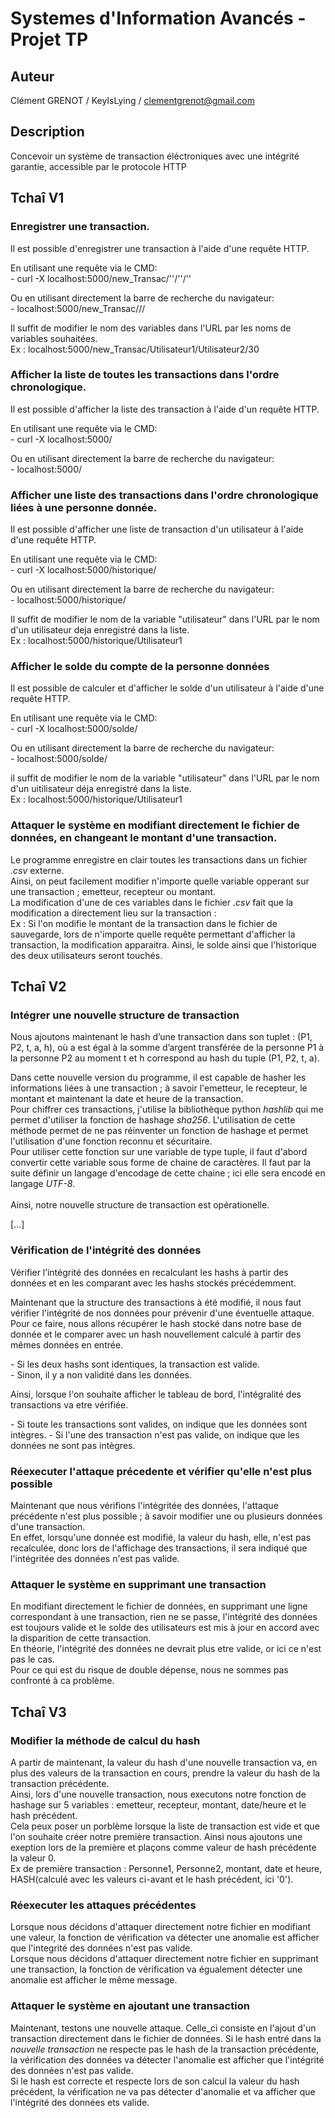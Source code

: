 # Systemes d'Information Avancés - Projet TP

## Auteur
Clément GRENOT / KeyIsLying / clementgrenot@gmail.com

## Description
Concevoir un système de transaction éléctroniques avec une intégrité garantie, accessible par le protocole HTTP

## Tchaî V1
### Enregistrer une transaction.
Il est possible d'enregistrer une transaction à l'aide d'une requête HTTP. <br />
<p>
En utilisant une requête via le CMD:<br />
- curl -X localhost:5000/new_Transac/'<débité>'/'<crédité>'/'<montant>'
</p><p>
Ou en utilisant directement la barre de recherche du navigateur:<br />
- localhost:5000/new_Transac/<débité>/<crédité>/<montant>
</p>
Il suffit de modifier le nom des variables dans l'URL par les noms de variables souhaitées.<br />
Ex : localhost:5000/new_Transac/Utilisateur1/Utilisateur2/30

### Afficher la liste de toutes les transactions dans l'ordre chronologique.
Il est possible d'afficher la liste des transaction à l'aide d'un requête HTTP. <br />
<p>
En utilisant une requête via le CMD:<br />
- curl -X localhost:5000/
</p><p>
Ou en utilisant directement la barre de recherche du navigateur:<br />
- localhost:5000/
</p>

### Afficher une liste des transactions dans l'ordre chronologique liées à une personne donnée.
Il est possible d'afficher une liste de transaction d'un utilisateur à l'aide d'une requête HTTP. <br />
<p>
En utilisant une requête via le CMD:<br />
- curl -X localhost:5000/historique/<utilisateur>
</p><p>
Ou en utilisant directement la barre de recherche du navigateur:<br />
- localhost:5000/historique/<utilisateur>
</p>
Il suffit de modifier le nom de la variable "utilisateur" dans l'URL par le nom d'un utilisateur deja enregistré dans la liste.<br />
Ex : localhost:5000/historique/Utilisateur1

### Afficher le solde du compte de la personne données
Il est possible de calculer et d'afficher le solde d'un utilisateur à l'aide d'une requête HTTP. <br/>
<p>
En utilisant une requête via le CMD:<br/>
- curl -X localhost:5000/solde/<utilisateur
</p><p>
Ou en utilisant directement la barre de recherche du navigateur:<br/>
- localhost:5000/solde/<utilisateur>
</p>
il suffit de modifier le nom de la variable "utilisateur" dans l'URL par le nom d'un uitilisateur déja enregistré dans la liste. <br/>
Ex : localhost:5000/historique/Utilisateur1

### Attaquer le système en modifiant directement le fichier de données, en changeant le montant d'une transaction.
Le programme enregistre en clair toutes les transactions dans un fichier <i>.csv </i> externe. <br/>
Ainsi, on peut facilement modifier n'importe quelle variable opperant sur une transaction ; emetteur, recepteur ou montant. <br/>
La modification d'une de ces variables dans le fichier <i>.csv </i> fait que la modification a directement lieu sur la transaction : <br/>
Ex : Si l'on modifie le montant de la transaction dans le fichier de sauvegarde, lors de n'importe quelle requête permettant d'afficher la transaction, la modification apparaitra. Ainsi, le solde ainsi que l'historique des deux utilisateurs seront touchés.

## Tchaî V2
### Intégrer une nouvelle structure de transaction
Nous ajoutons maintenant le hash d’une transaction dans son tuplet : (P1, P2, t, a, h), où a est égal à la
somme d’argent transférée de la personne P1 à la personne P2 au moment t et h correspond au hash
du tuple (P1, P2, t, a).

Dans cette nouvelle version du programme, il est capable de hasher les informations liées à une transaction ; à savoir l'emetteur, le recepteur, le montant et maintenant la date et heure de la transaction. </br>
Pour chiffrer ces transactions, j'utilise la bibliothèque python <i>hashlib</i> qui me permet d'utiliser la fonction de hashage <i>sha256</i>. L'utilisation de cette méthode permet de ne pas réinventer un fonction de hashage et permet l'utilisation d'une fonction reconnu et sécuritaire.</br>
Pour utiliser cette fonction sur une variable de type tuple, il faut d'abord convertir cette variable sous forme de chaine de caractères. Il faut par la suite définir un langage d'encodage de cette chaine ; ici elle sera encodé en langage <i>UTF-8</i>.
<br/><br/>
Ainsi, notre nouvelle structure de transaction est opérationelle.

[...]

### Vérification de l'intégrité des données
Vérifier l’intégrité des données en recalculant les hashs à partir des données et en les comparant
avec les hashs stockés précédemment.

Maintenant que la structure des transactions à été modifié, il nous faut vérifier l'intégrité de nos données pour prévenir d'une éventuelle attaque.<br/>
Pour ce faire, nous allons récupérer le hash stocké dans notre base de donnée et le comparer avec un hash nouvellement calculé à partir des mêmes données en entrée.<br/>
<p>
- Si les deux hashs sont identiques, la transaction est valide.<br/>
- Sinon, il y a non validité dans les données.</p>
Ainsi, lorsque l'on souhaite afficher le tableau de bord, l'intégralité des transactions va etre vérifiée. 
<p>
- Si toute les transactions sont valides, on indique que les données sont intègres.
- Si l'une des transaction n'est pas valide, on indique que les données ne sont pas intègres.
</p>

### Réexecuter l'attaque précedente et vérifier qu'elle n'est plus possible
Maintenant que nous vérifions l'intégritée des données, l'attaque précédente n'est plus possible ; à savoir modifier une ou plusieurs données d'une transaction.<br/>
En effet, lorsqu'une donnée est modifié, la valeur du hash, elle, n'est pas recalculée, donc lors de l'affichage des transactions, il sera indiqué que l'intégritée des données n'est pas valide.
### Attaquer le système en supprimant une transaction
En modifiant directement le fichier de données, en supprimant une ligne correspondant à une transaction, rien ne se passe, l'intégrité des données est toujours valide et le solde des utilisateurs est mis à jour en accord avec la disparition de cette transaction.<br/>
En théorie, l'intégrité des données ne devrait plus etre valide, or ici ce n'est pas le cas.<br/>
Pour ce qui est du risque de double dépense, nous ne sommes pas confronté à ca problème.

## Tchaî V3
### Modifier la méthode de calcul du hash
A partir de maintenant, la valeur du hash d'une nouvelle transaction va, en plus des valeurs de la transaction en cours, prendre la valeur du hash de la transaction précédente.<br/>
Ainsi, lors d'une nouvelle transaction, nous executons notre fonction de hashage sur 5 variables : emetteur, recepteur, montant, date/heure et le hash précédent.<br/>
Cela peux poser un porblème lorsque la liste de transaction est vide et que l'on souhaite créer notre première transaction. Ainsi nous ajoutons une exeption lors de la première et plaçons comme valeur de hash précédente la valeur 0.<br/>
Ex de première transaction : Personne1, Personne2, montant, date et heure, HASH(calculé avec les valeurs ci-avant et le hash précédent, ici '0').<br/>

### Réexecuter les attaques précédentes
Lorsque nous décidons d'attaquer directement notre fichier en modifiant une valeur, la fonction de vérification va détecter une anomalie est afficher que l'integrité des données n'est pas valide.<br/>
Lorsque nous décidons d'attaquer directement notre fichier en supprimant une transaction, la fonction de vérification va égualement détecter une anomalie est afficher le même message.
### Attaquer le système en ajoutant une transaction
Maintenant, testons une nouvelle attaque. Celle_ci consiste en l'ajout d'un transaction directement dans le fichier de données.
Si le hash entré dans la <i>nouvelle transaction</i> ne respecte pas le hash de la transaction précédente, la vérification des données va détecter l'anomalie est afficher que l'intégrité des données n'est pas valide.<br/>
Si le hash est correcte et respecte lors de son calcul la valeur du hash précédent, la vérification ne va pas détecter d'anomalie et va afficher que l'intégrité des données ets valide.
